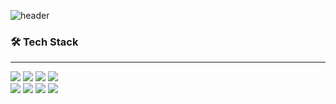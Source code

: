 ![header](https://capsule-render.vercel.app/api?type=waving&color=timeGradient&height=250&section=header&text=Welcome%20JunngWoo's%20GitHub&fontSize=40)

<div>
      <h3>🛠 Tech Stack </h3>
</div>
<hr/>
<div>      
 <img src="https://img.shields.io/badge/react-61DAFB?style=for-the-badge&logo=react&logoColor=black">
 <img src="https://img.shields.io/badge/typescript-3178C6?style=for-the-badge&logo=typescript&logoColor=black"> 
 <img src="https://img.shields.io/badge/nextdotjs-000000?style=for-the-badge&logo=nextdotjs&logoColor=white">
 <img src="https://img.shields.io/badge/redux-764ABC?style=for-the-badge&logo=redux&logoColor=white">
      <br/>
 <img src="https://img.shields.io/badge/axios-F36633?style=for-the-badge&logo=axios&logoColor=white"> 
 <img src="https://img.shields.io/badge/yarn-FFB3C7?style=for-the-badge&logo=yarn&logoColor=white">
 <img src="https://img.shields.io/badge/reactrouter-CA4245?style=for-the-badge&logo=reactrouter&logoColor=white">
 <img src="https://img.shields.io/badge/tailwindcss-06B6D4?style=for-the-badge&logo=tailwindcss&logoColor=white">
</div>
